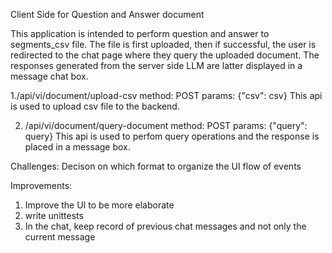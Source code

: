 Client Side for Question and Answer document

This application is intended to perform question and answer to segments_csv file.
The file is first uploaded, then if successful, the user is redirected to the chat page
where they query the uploaded document. The responses generated from the server side LLM
are latter displayed in a message chat box.

1./api/vi/document/upload-csv 
method: POST
params: {"csv": csv}
This api is used to upload csv file to the backend.

2. /api/vi/document/query-document
method: POST
params: {"query": query}
This api is used to perfom query operations and the response is placed in a message box.

Challenges:
Decison on which format to organize the UI flow of events

Improvements:
1. Improve the UI to be more elaborate
2. write unittests
3. In the chat, keep record of previous chat messages and not only the current message

